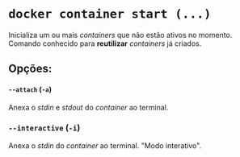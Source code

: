 # `docker container start (...)`

Inicializa um ou mais _containers_ que não estão ativos no momento.  
Comando conhecido para **reutilizar** _containers_ já criados.

## Opções:

#### `--attach` (`-a`)

Anexa o _stdin_ e _stdout_ do _container_ ao terminal.

### `--interactive` (`-i`)

Anexa o _stdin_ do _container_ ao terminal. "Modo interativo".
